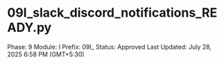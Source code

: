 # 09I_slack_discord_notifications_READY.py

Phase: 9
Module: I
Prefix: 09I_
Status: Approved
Last Updated: July 28, 2025 6:58 PM (GMT+5:30)
